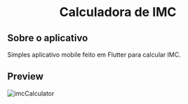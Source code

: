 <h1 align="center">
    Calculadora de IMC
</h1>

## Sobre o aplicativo

Simples aplicativo mobile feito em Flutter para calcular IMC.

## Preview
![imcCalculator](https://github.com/BrunoLanf/dio_projetos_flutter/assets/93202973/0e02edfc-66b7-40bb-a997-a84543429979)





